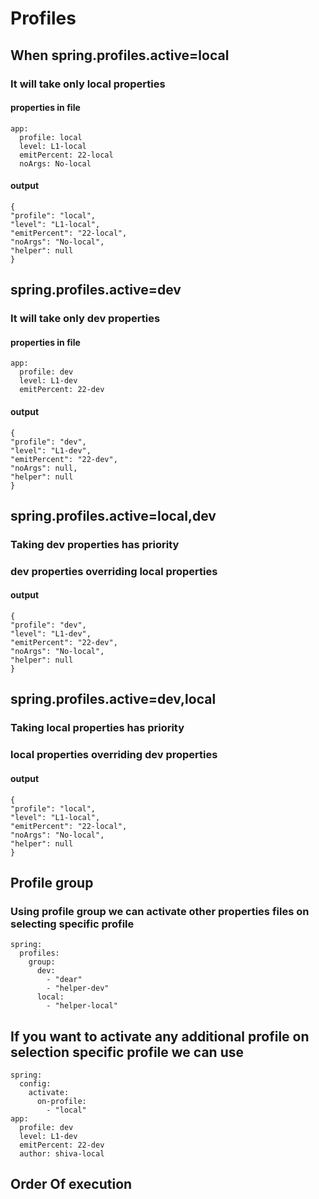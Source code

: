 # Profiles
## When spring.profiles.active=local
### It will take only local properties
#### properties in file
```
app:
  profile: local
  level: L1-local
  emitPercent: 22-local
  noArgs: No-local
```
#### output
```
{
"profile": "local",
"level": "L1-local",
"emitPercent": "22-local",
"noArgs": "No-local",
"helper": null
}
```

## spring.profiles.active=dev
### It will take only dev properties
#### properties in file
```
app:
  profile: dev
  level: L1-dev
  emitPercent: 22-dev
```
#### output
```
{
"profile": "dev",
"level": "L1-dev",
"emitPercent": "22-dev",
"noArgs": null,
"helper": null
}
```

## spring.profiles.active=local,dev
### Taking dev properties has priority
### dev properties overriding local properties
#### output
```
{
"profile": "dev",
"level": "L1-dev",
"emitPercent": "22-dev",
"noArgs": "No-local",
"helper": null
}
```
## spring.profiles.active=dev,local
### Taking local properties has priority
### local properties overriding dev properties
#### output
```
{
"profile": "local",
"level": "L1-local",
"emitPercent": "22-local",
"noArgs": "No-local",
"helper": null
}
```

## Profile group

### Using profile group we can activate other properties files on selecting specific profile

```
spring:
  profiles:
    group:
      dev:
        - "dear"
        - "helper-dev"
      local:
        - "helper-local"
```

## If you want to activate any additional profile on selection specific profile we can use 
```
spring:
  config:
    activate:
      on-profile:
        - "local"
app:
  profile: dev
  level: L1-dev
  emitPercent: 22-dev
  author: shiva-local
```

## Order Of execution

